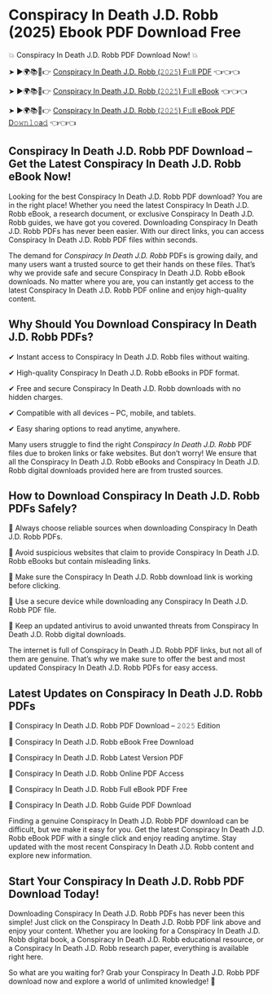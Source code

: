 # Conspiracy In Death J.D. Robb (2025) Ebook PDF Download Free

💥 Conspiracy In Death J.D. Robb PDF Download Now! 💥

➤ ►🌍📚📱👉 [Conspiracy In Death J.D. Robb (𝟸𝟶𝟸𝟻) F𝚞ll PDF](https://getpdf.xyz/conspiracy-in-death-j.d.-robb) 👈👈👈


➤ ►🌍📚📱👉 [Conspiracy In Death J.D. Robb (𝟸𝟶𝟸𝟻) F𝚞ll eBook](https://getpdf.xyz/conspiracy-in-death-j.d.-robb) 👈👈👈


➤ ►🌍📚📱👉 [Conspiracy In Death J.D. Robb (𝟸𝟶𝟸𝟻) F𝚞ll eBook PDF D𝚘𝚠𝚗𝚕𝚘a𝚍](https://getpdf.xyz/conspiracy-in-death-j.d.-robb) 👈👈👈


## Conspiracy In Death J.D. Robb PDF Download – Get the Latest Conspiracy In Death J.D. Robb eBook Now!

Looking for the best Conspiracy In Death J.D. Robb PDF download? You are in the right place! Whether you need the latest Conspiracy In Death J.D. Robb eBook, a research document, or exclusive Conspiracy In Death J.D. Robb guides, we have got you covered. Downloading Conspiracy In Death J.D. Robb PDFs has never been easier. With our direct links, you can access Conspiracy In Death J.D. Robb PDF files within seconds.

The demand for *Conspiracy In Death J.D. Robb* PDFs is growing daily, and many users want a trusted source to get their hands on these files. That’s why we provide safe and secure Conspiracy In Death J.D. Robb eBook downloads. No matter where you are, you can instantly get access to the latest Conspiracy In Death J.D. Robb PDF online and enjoy high-quality content.

## Why Should You Download Conspiracy In Death J.D. Robb PDFs?

✔ Instant access to Conspiracy In Death J.D. Robb files without waiting.

✔ High-quality Conspiracy In Death J.D. Robb eBooks in PDF format.

✔ Free and secure Conspiracy In Death J.D. Robb downloads with no hidden charges.

✔ Compatible with all devices – PC, mobile, and tablets.

✔ Easy sharing options to read anytime, anywhere.

Many users struggle to find the right *Conspiracy In Death J.D. Robb* PDF files due to broken links or fake websites. But don’t worry! We ensure that all the Conspiracy In Death J.D. Robb eBooks and Conspiracy In Death J.D. Robb digital downloads provided here are from trusted sources.

## How to Download Conspiracy In Death J.D. Robb PDFs Safely?

📌 Always choose reliable sources when downloading Conspiracy In Death J.D. Robb PDFs.

📌 Avoid suspicious websites that claim to provide Conspiracy In Death J.D. Robb eBooks but contain misleading links.

📌 Make sure the Conspiracy In Death J.D. Robb download link is working before clicking.

📌 Use a secure device while downloading any Conspiracy In Death J.D. Robb PDF file.

📌 Keep an updated antivirus to avoid unwanted threats from Conspiracy In Death J.D. Robb digital downloads.

The internet is full of Conspiracy In Death J.D. Robb PDF links, but not all of them are genuine. That’s why we make sure to offer the best and most updated Conspiracy In Death J.D. Robb PDFs for easy access.

## Latest Updates on Conspiracy In Death J.D. Robb PDFs

🔹 Conspiracy In Death J.D. Robb PDF Download – 𝟸𝟶𝟸𝟻 Edition

🔹 Conspiracy In Death J.D. Robb eBook Free Download

🔹 Conspiracy In Death J.D. Robb Latest Version PDF

🔹 Conspiracy In Death J.D. Robb Online PDF Access

🔹 Conspiracy In Death J.D. Robb Full eBook PDF Free

🔹 Conspiracy In Death J.D. Robb Guide PDF Download

Finding a genuine Conspiracy In Death J.D. Robb PDF download can be difficult, but we make it easy for you. Get the latest Conspiracy In Death J.D. Robb eBook PDF with a single click and enjoy reading anytime. Stay updated with the most recent Conspiracy In Death J.D. Robb content and explore new information.

## Start Your Conspiracy In Death J.D. Robb PDF Download Today!

Downloading Conspiracy In Death J.D. Robb PDFs has never been this simple! Just click on the Conspiracy In Death J.D. Robb PDF link above and enjoy your content. Whether you are looking for a Conspiracy In Death J.D. Robb digital book, a Conspiracy In Death J.D. Robb educational resource, or a Conspiracy In Death J.D. Robb research paper, everything is available right here.

So what are you waiting for? Grab your Conspiracy In Death J.D. Robb PDF download now and explore a world of unlimited knowledge! 🚀
